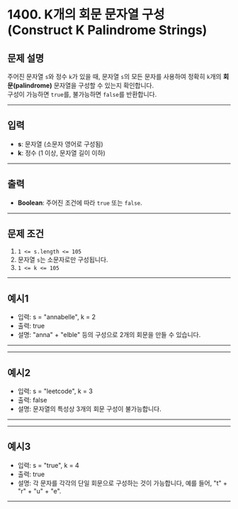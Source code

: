 # 1400. K개의 회문 문자열 구성 (Construct K Palindrome Strings)

## 문제 설명
주어진 문자열 `s`와 정수 `k`가 있을 때, 문자열 `s`의 모든 문자를 사용하여 정확히 `k`개의 **회문(palindrome)** 문자열을 구성할 수 있는지 확인합니다.  
구성이 가능하면 `true`를, 불가능하면 `false`를 반환합니다.

---

## 입력
- **s**: 문자열 (소문자 영어로 구성됨)
- **k**: 정수 (1 이상, 문자열 길이 이하)

---

## 출력
- **Boolean**: 주어진 조건에 따라 `true` 또는 `false`.

---

## 문제 조건
1. `1 <= s.length <= 105`
2. 문자열 `s`는 소문자로만 구성됩니다.
3. `1 <= k <= 105`

---

## 예시1
- 입력: s = "annabelle", k = 2
- 출력: true
- 설명: "anna" + "elble" 등의 구성으로 2개의 회문을 만들 수 있습니다.

---

---

## 예시2
- 입력: s = "leetcode", k = 3
- 출력: false
- 설명: 문자열의 특성상 3개의 회문 구성이 불가능합니다.

---

---

## 예시3
- 입력: s = "true", k = 4
- 출력: true
- 설명: 각 문자를 각각의 단일 회문으로 구성하는 것이 가능합니다, 예를 들어, "t" + "r" + "u" + "e".

---



